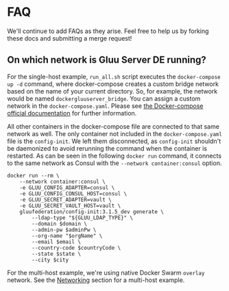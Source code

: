 # FAQ

We'll continue to add FAQs as they arise. Feel free to help us by forking these docs and submitting a merge request!

## On which network is Gluu Server DE running?

For the single-host example, `run_all.sh` script executes the `docker-compose up -d` command, where docker-compose creates a custom bridge network based on the name of your current directory. So, for example, the network would be named `dockergluuserver_bridge`. You can assign a custom network in the `docker-compose.yaml`. Please see [the Docker-compose official documentation](https://docs.docker.com/compose/networking/#specify-custom-networks) for further information.

All other containers in the docker-compose file are connected to that same network as well. The only container not included in the `docker-compose.yaml` file is the `config-init`. We left them disconnected, as `config-init` shouldn't be daemonized to avoid rerunning the command when the container is restarted.
As can be seen in the following `docker run` command, it connects to the same network as Consul with the `--network container:consul` option.

    docker run --rm \
        --network container:consul \
        -e GLUU_CONFIG_ADAPTER=consul \
        -e GLUU_CONFIG_CONSUL_HOST=consul \
        -e GLUU_SECRET_ADAPTER=vault \
        -e GLUU_SECRET_VAULT_HOST=vault \
        gluufederation/config-init:3.1.5_dev generate \
            --ldap-type "${GLUU_LDAP_TYPE}" \
            --domain $domain \
            --admin-pw $adminPw \
            --org-name "$orgName" \
            --email $email \
            --country-code $countryCode \
            --state $state \
            --city $city

For the multi-host example, we're using native Docker Swarm `overlay` network. See the [Networking](./example/swarm-mode/#Networking) section for a multi-host example.
